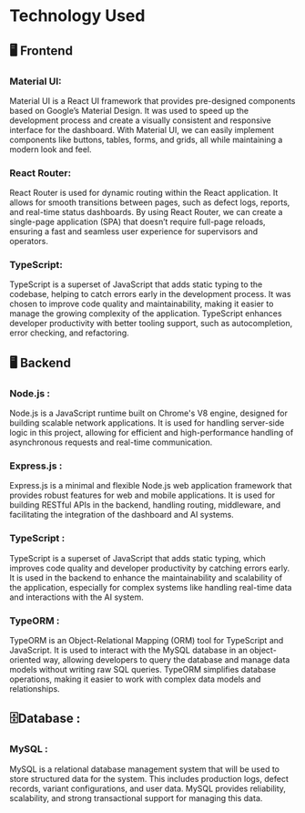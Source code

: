 # Technology Used
## **🖥️ Frontend**
### **Material UI**:
Material UI is a React UI framework that provides pre-designed components based on Google’s Material Design. It was used to speed up the development process and create a visually consistent and responsive interface for the dashboard. With Material UI, we can easily implement components like buttons, tables, forms, and grids, all while maintaining a modern look and feel.

### **React Router**:
React Router is used for dynamic routing within the React application. It allows for smooth transitions between pages, such as defect logs, reports, and real-time status dashboards. By using React Router, we can create a single-page application (SPA) that doesn’t require full-page reloads, ensuring a fast and seamless user experience for supervisors and operators.

### **TypeScript**:
TypeScript is a superset of JavaScript that adds static typing to the codebase, helping to catch errors early in the development process. It was chosen to improve code quality and maintainability, making it easier to manage the growing complexity of the application. TypeScript enhances developer productivity with better tooling support, such as autocompletion, error checking, and refactoring.

## 🖥️ **Backend**
### **Node.js** :
Node.js is a JavaScript runtime built on Chrome's V8 engine, designed for building scalable network applications. It is used for handling server-side logic in this project, allowing for efficient and high-performance handling of asynchronous requests and real-time communication.

### **Express.js** : 
Express.js is a minimal and flexible Node.js web application framework that provides robust features for web and mobile applications. It is used for building RESTful APIs in the backend, handling routing, middleware, and facilitating the integration of the dashboard and AI systems.

### **TypeScript** :
TypeScript is a superset of JavaScript that adds static typing, which improves code quality and developer productivity by catching errors early. It is used in the backend to enhance the maintainability and scalability of the application, especially for complex systems like handling real-time data and interactions with the AI system.

### **TypeORM** :
TypeORM is an Object-Relational Mapping (ORM) tool for TypeScript and JavaScript. It is used to interact with the MySQL database in an object-oriented way, allowing developers to query the database and manage data models without writing raw SQL queries. TypeORM simplifies database operations, making it easier to work with complex data models and relationships.

## 🗄️**Database** :
### **MySQL** :
MySQL is a relational database management system that will be used to store structured data for the system. This includes production logs, defect records, variant configurations, and user data. MySQL provides reliability, scalability, and strong transactional support for managing this data.


